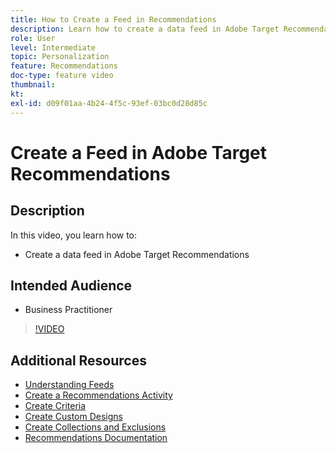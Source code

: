 ```yaml
---
title: How to Create a Feed in Recommendations
description: Learn how to create a data feed in Adobe Target Recommendations
role: User
level: Intermediate
topic: Personalization
feature: Recommendations
doc-type: feature video
thumbnail:
kt:
exl-id: d09f01aa-4b24-4f5c-93ef-03bc0d28d85c
---
```

# Create a Feed in Adobe Target Recommendations

## Description

In this video, you learn how to:

* Create a data feed in Adobe Target Recommendations

## Intended Audience

* Business Practitioner

>[!VIDEO](https://video.tv.adobe.com/v/27696?quality=12)

## Additional Resources

* [Understanding Feeds](understanding-feeds.md)
* [Create a Recommendations Activity](create-a-recommendations-activity.md)
* [Create Criteria](create-criteria.md)
* [Create Custom Designs](create-custom-designs.md)
* [Create Collections and Exclusions](create-collections-and-exclusions.md)
* [Recommendations Documentation](https://experienceleague.adobe.com/docs/target/using/recommendations/recommendations.html?lang=en)
